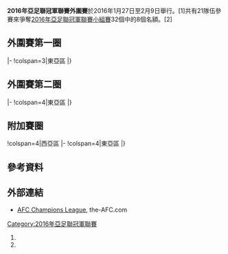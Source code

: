 **2016年亞足聯冠軍聯賽外圍賽**於2016年1月27日至2月9日舉行。\[1\]共有21隊伍參賽來爭奪[2016年亞足聯冠軍聯賽](https://zh.wikipedia.org/wiki/2016年亞足聯冠軍聯賽 "wikilink")[小組賽](../Page/2016年亞足聯冠軍聯賽小組賽.md "wikilink")32個中的8個名額。\[2\]

## 外圍賽第一圈

<section begin=PR1 />

|- \!colspan=3|東亞區  |}

<section end=PR1 />

## 外圍賽第二圈

<section begin=PR2 />

|- \!colspan=4|東亞區     |}

<section end=PR2 />

## 附加賽圈

<section begin=Play-off />

\!colspan=4|西亞區     |- \!colspan=4|東亞區     |}

<section end=Play-off />

## 參考資料

## 外部連結

  - [AFC Champions League](http://www.the-afc.com/competition/afc-champions-league), the-AFC.com

[Category:2016年亞足聯冠軍聯賽](https://zh.wikipedia.org/wiki/Category:2016年亞足聯冠軍聯賽 "wikilink")

1.
2.